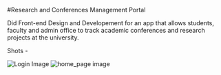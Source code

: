 #Research and Conferences Management Portal

Did Front-end Design and Developement for an app that allows students, faculty and admin office to track academic conferences and research projects at the university.

Shots -

![Login Image](http://d.pr/i/u1h2)
![home_page image](http://d.pr/i/DRg6)
